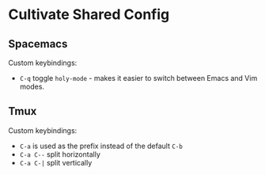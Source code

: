 # Cultivate Shared Config

## Spacemacs

Custom keybindings:
- `C-q` toggle `holy-mode` - makes it easier to switch between Emacs and Vim modes.

## Tmux

Custom keybindings:
- `C-a` is used as the prefix instead of the default `C-b`
- `C-a C--` split horizontally
- `C-a C-|` split vertically
